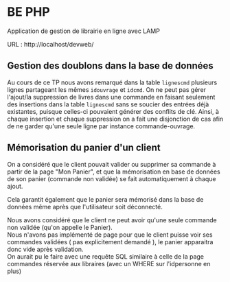 # BE PHP

Application de gestion de librairie en ligne avec LAMP  

URL : http://localhost/devweb/  

## Gestion des doublons dans la base de données

Au cours de ce TP nous avons remarqué dans la table `lignescmd` plusieurs lignes partageant les mêmes `idouvrage` et `idcmd`. On ne peut pas gérer l'ajout/la suppression de livres dans une commande en faisant seulement des insertions dans la table `lignescmd` sans se soucier des entrées déjà existantes, puisque celles-ci pouvaient générer des conflits de clé. Ainsi, à chaque insertion et chaque suppression on a fait une disjonction de cas afin de ne garder qu'une seule ligne par instance commande-ouvrage.

## Mémorisation du panier d'un client

On a considéré que le client pouvait valider ou supprimer sa commande à partir de la page "Mon Panier", et que la mémorisation en base de données de son panier (commande non validée) se fait automatiquement à chaque ajout.

Cela garantit également que le panier sera mémorisé dans la base de données même après que l'utilisateur soit déconnecté.

Nous avons considéré que le client ne peut avoir qu'une seule commande non validée (qu'on appelle le Panier).  
Nous n'avons pas implémenté de page pour que le client puisse voir ses commandes validées ( pas explicitement demandé ), le panier apparaitra donc vide après validation.   
On aurait pu le faire avec une requête SQL similaire à celle de la page commandes réservée aux libraires (avec un WHERE sur l'idpersonne en plus)  